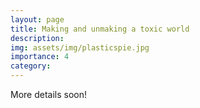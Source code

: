 ```yaml
---
layout: page
title: Making and unmaking a toxic world
description:
img: assets/img/plasticspie.jpg
importance: 4
category:
---
```


More details soon!
